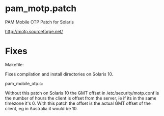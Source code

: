 pam_motp.patch
==============

PAM Mobile OTP Patch for Solaris

http://motp.sourceforge.net/

Fixes
=====

Makefile: 

Fixes compilation and install directories on Solaris 10.

pam_mobile_otp.c:

Without this patch on Solaris 10 the GMT offset in /etc/security/motp.conf is the number of hours the client is offset from the server, ie if its in the same timezone it's 0. With this patch the offset is the actual GMT offset of the client, eg in Australia it would be 10.
